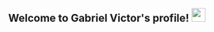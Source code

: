 ## Welcome to Gabriel Victor's profile! <img src="https://media.giphy.com/media/hvRJCLFzcasrR4ia7z/giphy.gif" width="28">
